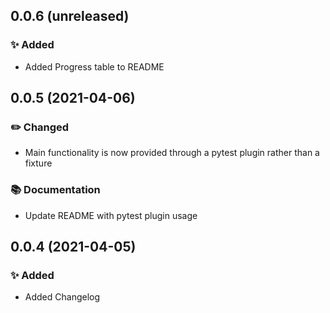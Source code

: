 0.0.6 (unreleased)
------------------


### :sparkles: Added

- Added Progress table to README


0.0.5 (2021-04-06)
------------------

### :pencil2: Changed

- Main functionality is now provided through a pytest plugin rather than a fixture

### :books: Documentation

- Update README with pytest plugin usage

0.0.4 (2021-04-05)
------------------

### :sparkles: Added

- Added Changelog
